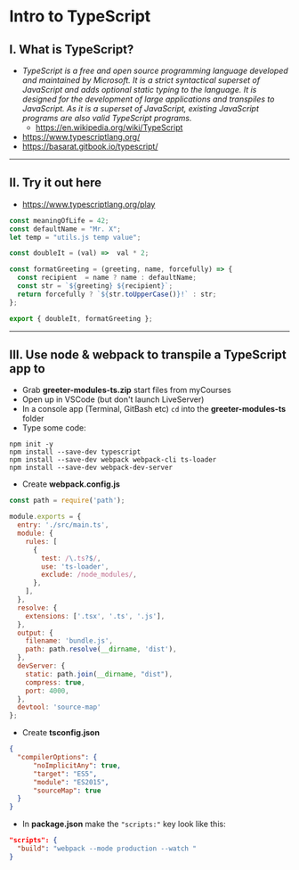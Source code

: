 # Intro to TypeScript

## I. What is TypeScript?

- *TypeScript is a free and open source programming language developed and maintained by Microsoft. It is a strict syntactical superset of JavaScript and adds optional static typing to the language. It is designed for the development of large applications and transpiles to JavaScript. As it is a superset of JavaScript, existing JavaScript programs are also valid TypeScript programs.*
  - https://en.wikipedia.org/wiki/TypeScript
- https://www.typescriptlang.org/
- https://basarat.gitbook.io/typescript/

<hr>

## II. Try it out here
- https://www.typescriptlang.org/play

```js
const meaningOfLife = 42;
const defaultName = "Mr. X";
let temp = "utils.js temp value";

const doubleIt = (val) =>  val * 2;

const formatGreeting = (greeting, name, forcefully) => {
  const recipient  = name ? name : defaultName;
  const str = `${greeting} ${recipient}`;
  return forcefully ? `${str.toUpperCase()}!` : str;
};

export { doubleIt, formatGreeting };
```

<hr>

## III. Use node & webpack to transpile a TypeScript app to 

- Grab **greeter-modules-ts.zip** start files from myCourses
- Open up in VSCode (but don't launch LiveServer)
- In a console app (Terminal, GitBash etc) `cd` into the **greeter-modules-ts** folder
- Type some code:

```
npm init -y
npm install --save-dev typescript
npm install --save-dev webpack webpack-cli ts-loader
npm install --save-dev webpack-dev-server
```

- Create **webpack.config.js**

```js
const path = require('path');

module.exports = {
  entry: './src/main.ts',
  module: {
    rules: [
      {
        test: /\.ts?$/,
        use: 'ts-loader',
        exclude: /node_modules/,
      },
    ],
  },
  resolve: {
    extensions: ['.tsx', '.ts', '.js'],
  },
  output: {
    filename: 'bundle.js',
    path: path.resolve(__dirname, 'dist'),
  },
  devServer: {
    static: path.join(__dirname, "dist"),
    compress: true,
    port: 4000,
  },
  devtool: 'source-map'
};
```

- Create **tsconfig.json**

```json
{
  "compilerOptions": {
      "noImplicitAny": true,
      "target": "ES5",
      "module": "ES2015",
      "sourceMap": true
  }
}
```

- In **package.json** make the `"scripts:"` key look like this:

```json
"scripts": {
  "build": "webpack --mode production --watch "
}
```



